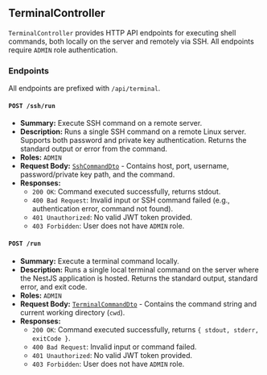 ## TerminalController

`TerminalController` provides HTTP API endpoints for executing shell commands, both locally on the server and remotely via SSH. All endpoints require `ADMIN` role authentication.

### Endpoints

All endpoints are prefixed with `/api/terminal`.

#### `POST /ssh/run`

- **Summary:** Execute SSH command on a remote server.
- **Description:** Runs a single SSH command on a remote Linux server. Supports both password and private key authentication. Returns the standard output or error from the command.
- **Roles:** `ADMIN`
- **Request Body:** [`SshCommandDto`](./DTOs.md) - Contains host, port, username, password/private key path, and the command.
- **Responses:**
  - `200 OK`: Command executed successfully, returns stdout.
  - `400 Bad Request`: Invalid input or SSH command failed (e.g., authentication error, command not found).
  - `401 Unauthorized`: No valid JWT token provided.
  - `403 Forbidden`: User does not have `ADMIN` role.

#### `POST /run`

- **Summary:** Execute a terminal command locally.
- **Description:** Runs a single local terminal command on the server where the NestJS application is hosted. Returns the standard output, standard error, and exit code.
- **Roles:** `ADMIN`
- **Request Body:** [`TerminalCommandDto`](./DTOs.md) - Contains the command string and current working directory (`cwd`).
- **Responses:**
  - `200 OK`: Command executed successfully, returns `{ stdout, stderr, exitCode }`.
  - `400 Bad Request`: Invalid input or command failed.
  - `401 Unauthorized`: No valid JWT token provided.
  - `403 Forbidden`: User does not have `ADMIN` role.
